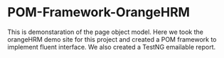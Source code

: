 # POM-Framework-OrangeHRM
This is demonstaration of the page object model.
Here we took the orangeHRM demo site for this project and created a POM framework to implement fluent interface.
We also created a TestNG emailable report. 
